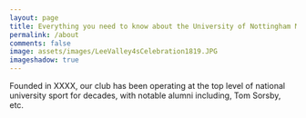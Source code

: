 ```yaml
---
layout: page
title: Everything you need to know about the University of Nottingham Men's Hockey Club
permalink: /about
comments: false
image: assets/images/LeeValley4sCelebration1819.JPG
imageshadow: true
---
```



Founded in XXXX, our club has been operating at the top level of national university sport for decades, with notable alumni including, Tom Sorsby, etc.
